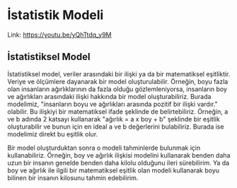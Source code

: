 # İstatistik Modeli

Link: https://youtu.be/yQhTtdq_y9M

## İstatistiksel Model

İstatistiksel model, veriler arasındaki bir ilişki ya da bir matematiksel eşitliktir. Veriye ve ölçümlere dayanarak bir model oluşturulabilir. Örneğin, boyu fazla olan insanların ağırlıklarının da fazla olduğu gözlemleniyorsa, insanların boy ve ağırlıkları arasındaki ilişki hakkında bir model oluşturabiliriz. Burada modelimiz, "insanların boyu ve ağırlıkları arasında pozitif bir ilişki vardır." olabilir. Bu ilişkiyi bir matematiksel ifade şeklinde de belirtebiliriz. Örneğin, a ve b adında 2 katsayı kullanarak "ağırlık = a x boy + b" şeklinde bir eşitlik oluşturabilir ve bunun için en ideal a ve b değerlerini bulabiliriz. Burada ise modelimiz direkt bu eşitlik olur. <br>

Bir model oluşturduktan sonra o modeli tahminlerde bulunmak için kullanabiliriz. Örneğin, boy ve ağırlık ilişkisi modelini kullanarak benden daha uzun bir insanın genelde benden daha kilolu olduğunu ileri sürebilirim. Ya da boy ve ağırlık ile ilgili bir matematiksel eşitlik olan modeli kullanarak boyu bilinen bir insanın kilosunu tahmin edebilirim.
